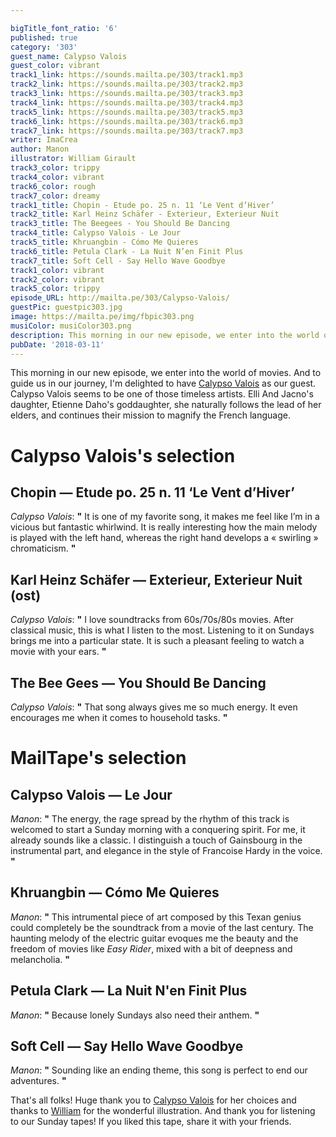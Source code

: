 ```yaml
---

bigTitle_font_ratio: '6'
published: true
category: '303'
guest_name: Calypso Valois
guest_color: vibrant
track1_link: https://sounds.mailta.pe/303/track1.mp3
track2_link: https://sounds.mailta.pe/303/track2.mp3
track3_link: https://sounds.mailta.pe/303/track3.mp3
track4_link: https://sounds.mailta.pe/303/track4.mp3
track5_link: https://sounds.mailta.pe/303/track5.mp3
track6_link: https://sounds.mailta.pe/303/track6.mp3
track7_link: https://sounds.mailta.pe/303/track7.mp3
writer: ImaCrea
author: Manon
illustrator: William Girault
track3_color: trippy
track4_color: vibrant
track6_color: rough
track7_color: dreamy
track1_title: Chopin - Etude po. 25 n. 11 ‘Le Vent d’Hiver’
track2_title: Karl Heinz Schäfer - Exterieur, Exterieur Nuit
track3_title: The Beegees - You Should Be Dancing
track4_title: Calypso Valois - Le Jour
track5_title: Khruangbin - Cómo Me Quieres
track6_title: Petula Clark - La Nuit N’en Finit Plus
track7_title: Soft Cell - Say Hello Wave Goodbye
track1_color: vibrant
track2_color: vibrant
track5_color: trippy
episode_URL: http://mailta.pe/303/Calypso-Valois/
guestPic: guestpic303.jpg
image: https://mailta.pe/img/fbpic303.png
musiColor: musiColor303.png
description: This morning in our new episode, we enter into the world of movies.  And to guide us in our journey, I’m delighted to have Calypso Valois as our guest.
pubDate: '2018-03-11'
---
```

This morning in our new episode, we enter into the world of movies. And to guide us in our journey, I'm delighted to have [Calypso Valois](https://www.facebook.com/calypsovalois/ "Calypso Valois's Facebook page") as our guest. Calypso Valois seems to be one of those timeless artists. Elli And Jacno's daughter, Etienne Daho's goddaughter, she naturally follows the lead of her elders, and continues their mission to magnify the French language.


# Calypso Valois's selection


## Chopin — Etude po. 25 n. 11 ‘Le Vent d’Hiver’
_Calypso Valois_: **"** It is one of my favorite song, it makes me feel like I’m in a vicious but fantastic whirlwind. It is really interesting how the main melody is played with the left hand, whereas the right hand develops a « swirling » chromaticism. **"** 

## Karl Heinz Schäfer — Exterieur, Exterieur Nuit (ost)
_Calypso Valois_: **"** I love soundtracks from 60s/70s/80s movies. After classical music, this is what I listen to the most. Listening to it on Sundays brings me into a particular state. It is such a pleasant feeling to watch a movie with your ears. **"** 

## The Bee Gees — You Should Be Dancing
_Calypso Valois_: **"** That song always gives me so much energy. It even encourages me when it comes to household tasks. **"** 

# MailTape's selection

## Calypso Valois — Le Jour
_Manon_: **"** The energy, the rage spread by the rhythm of this track is welcomed to start a Sunday morning with a conquering spirit. For me, it already sounds like a classic. I distinguish a touch of Gainsbourg in the instrumental part, and elegance in the style of Francoise Hardy in the voice. **"** 

## Khruangbin — Cómo Me Quieres
_Manon_: **"** This intrumental piece of art composed by this Texan genius could completely be the soundtrack from a movie of the last century.
The haunting melody of the electric guitar evoques me the beauty and the freedom of movies like _Easy Rider_, mixed with a bit of deepness and melancholia. **"** 

## Petula Clark — La Nuit N'en Finit Plus
_Manon_: **"** Because lonely Sundays also need their anthem. **"** 

## Soft Cell — Say Hello Wave Goodbye
_Manon_: **"** Sounding like an ending theme, this song is perfect to end our adventures. **"** 

That's all folks! Huge thank you to [Calypso Valois](https://www.facebook.com/calypsovalois/ "Calypso Valois's Facebook page") for her choices and thanks to [William](http://williamgirault.com/ "William's website") for the wonderful illustration. And thank you for listening to our Sunday tapes! If you liked this tape, share it with your friends.
